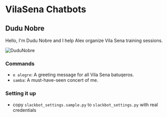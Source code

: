 # VilaSena Chatbots

## Dudu Nobre

Hello, I'm Dudu Nobre and I help Alex organize Vila Sena training sessions.

![DuduNobre](./img/duduobre-screenshot.png)

### Commands

* `e alegre`: A greeting message for all Vila Sena batuqeros.
* `samba`: A must-have-seen concert of me.

### Setting it up

* copy `slackbot_settings.sample.py` to `slackbot_settings.py` with real credentials

